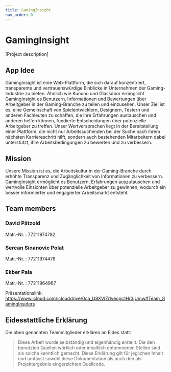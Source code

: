 ```yaml
---
title: GamingInsight
nav_order: 0
---
```

# GamingInsight

[Project description]

## App Idee
GamingInsight ist eine Web-Plattform, die sich darauf konzentriert, transparente und vertrauenswürdige Einblicke in Unternehmen der Gaming-Industrie zu bieten. Ähnlich wie Kununu und Glassdoor ermöglicht GamingInsight es Benutzern, Informationen und Bewertungen über Arbeitgeber in der Gaming-Branche zu teilen und einzusehen. Unser Ziel ist es, eine Gemeinschaft von Spielentwicklern, Designern, Testern und anderen Fachleuten zu schaffen, die ihre Erfahrungen austauschen und anderen helfen können, fundierte Entscheidungen über potenzielle Arbeitgeber zu treffen. Unser Wertversprechen liegt in der Bereitstellung einer Plattform, die nicht nur Arbeitssuchenden bei der Suche nach ihrem nächsten Karriereschritt hilft, sondern auch bestehenden Mitarbeitern dabei unterstützt, ihre Arbeitsbedingungen zu bewerten und zu verbessern.

## Mission
Unsere Mission ist es, die Arbeitskultur in der Gaming-Branche durch erhöhte Transparenz und Zugänglichkeit von Informationen zu verbessern. GamingInsight ermöglicht es Benutzern, Erfahrungen auszutauschen und wertvolle Einsichten über potenzielle Arbeitgeber zu gewinnen, wodurch ein besser informierter und engagierter Arbeitsmarkt entsteht.

## Team members

### David Pätzold

Matr.-Nr. : 77211974782

### Sercan Sinanovic Polat

Matr.-Nr. : 77211974478

### Ekber Pala

Matr.-Nr. : 77211964967

Präsentationslink: https://www.icloud.com/iclouddrive/0ca_U9XVIZi1veogc1Hr3jUmw#Team_GamingInsiders

## Eidesstattliche Erklärung

Die oben genannten Teammitglieder erklären an Eides statt:

> Diese Arbeit wurde selbständig und eigenhändig erstellt. Die den benutzten Quellen wörtlich oder inhaltlich entommenen Stellen sind als solche kenntlich gemacht. Diese Erklärung gilt für jeglichen Inhalt und umfasst sowohl diese Dokumentation als auch den als Projektergebnis eingereichten Quellcode.




